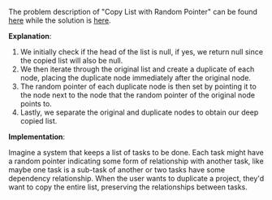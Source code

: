 The problem description of "Copy List with Random Pointer" can be found [here](https://leetcode.com/problems/copy-list-with-random-pointer/description/) while the solution is [here](https://github.com/aurimas13/Solutions-To-Problems/blob/main/LeetCode/Java%20Solutions/Copy%20List%20with%20Random%20Pointer/copy.java).


**Explanation**:

1. We initially check if the head of the list is null, if yes, we return null since the copied list will also be null.
2. We then iterate through the original list and create a duplicate of each node, placing the duplicate node immediately after the original node.
3. The random pointer of each duplicate node is then set by pointing it to the node next to the node that the random pointer of the original node points to.
4. Lastly, we separate the original and duplicate nodes to obtain our deep copied list.

**Implementation**:

Imagine a system that keeps a list of tasks to be done. Each task might have a random pointer indicating some form of relationship with another task, like maybe one task is a sub-task of another or two tasks have some dependency relationship. When the user wants to duplicate a project, they'd want to copy the entire list, preserving the relationships between tasks.